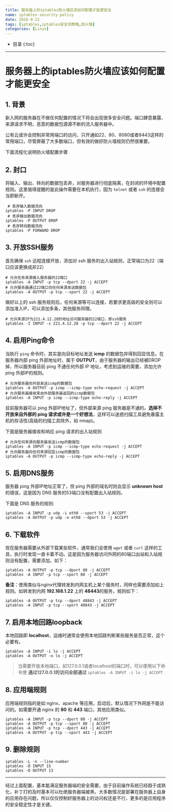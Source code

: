 ```yaml
---
title: 服务器上的iptables防火墙应该如何配置才能更安全
name: iptables-security-policy
date: 2016-9-12
tags: [iptables,iptables安全测策略,防火墙]
categories: [Linux]
---
```


* 目录
{:toc}

---

# 服务器上的iptables防火墙应该如何配置才能更安全

## 1. 背景

新入网的服务器在不做任何配置的情况下将会出现很多安全问题。端口肆意暴露、来源请求不明，恶意的数据包源源不断的流入服务器中。

公有云或许会控制非常用端口的访问，只开通如22、80、8080或者8443这样的常用端口，尽管屏蔽了大多数端口，但有效的做好防火墙规则仍然很重要。

下面流程化说明防火墙配置步骤

## 2. 封口

将输入、输出、转向的数据包丢弃，对服务器进行彻底隔离，在封闭的环境中配置规则。这里值得提醒的是此操作需要在本机执行，因为 `telnet` 或者 `ssh` 的连接会当即断开。

```shell
 # 丢弃输入数据流向 
iptables -P INPUT DROP
 # 丢弃输出数据流向 
iptables -P OUTPUT DROP
 # 丢弃转向数据流向 
iptables -P FORWARD DROP
```

## 3. 开放SSH服务

首先确保 `ssh` 远程连接开放，添加对 ssh 服务的出入站规则，正常端口为22（端口应该更换成非22）

```shell
# 允许任务来源接入服务器的22端口
iptables -A INPUT -p tcp --dport 22 -j ACCEPT
# 允许服务器通过22端口向任何来源发送数据包
iptables -A OUTPUT -p tcp --sport 22 -j ACCEPT
```

做好以上的 ssh 服务规则后，任何来源等可以连接，若要求更高级的安全则可以添加准入IP，可以添加多条，其他服务同理。

```shell
# 允许来源IP为221.4.12.28的地址访问服务器的22端口，即ssh服务
iptables -I INPUT -s 221.4.12.28 -p tcp --dport 22 -j ACCEPT
```

## 4. 启用Ping命令

当执行 `ping` 命令时，其实是向目标地址发送 **icmp** 的数据包并得到回显信息。在服务器内部 ping 外部地址时，属于 **OUTPUT**，由于服务器的输出已经被DROP掉，所以服务器目前 ping 不通任何外部 IP 地址，考虑到运维的需要，添加允许 ping 外部IP的规则。

```shell
# 允许服务器向外部发送icmp的数据包
iptables -A OUTPUT -p icmp --icmp-type echo-request -j ACCEPT
# 允许服务器接收来自外部服务器返回的icmp数据包
iptables -A INPUT -p icmp --icmp-type echo-reply -j ACCEPT
```

目前服务器可以 ping 外部IP地址了，但外部来源 ping 服务器是不通的。**选择不开放来自外部的 ping 请求或许是一个好想法**，这样可以迷惑扫描工具避免暴露主机的存活性(高级的扫描工具除外，如 nmap)。

下面是服务器接收和响应 ping 请求的出入站规则

```shell
# 允许任何来源向服务器发送icmp的数据包
iptables -A INPUT -p icmp --icmp-type echo-request -j ACCEPT
# 允许服务器向任何来源回显icmp的数据包
iptables -A OUTPUT -p icmp --icmp-type echo-reply -j ACCEPT
```

## 5. 启用DNS服务

服务器 ping 外部IP地址正常了，但 ping 外部的域名时则会显示 **unknown host** 的错误，这是因为 DNS 服务的53端口没有配置出入站规则。

下面是 DNS 服务的规则:

```shell
iptables -A INPUT -p udp -i eth0 --sport 53 -j ACCEPT
iptables -A OUTPUT -p udp -o eth0 --dport 53 -j ACCEPT
```

## 6. 下载软件

现在服务器需要从外部下载某些软件，通常我们会使用 `wget` 或者 `curl` 这样的工具，执行时发现一直卡着不动。这是因为服务器访问外网的80端口出站和入站规则没有配置，需要添加，如下：

```shell
iptables -A OUTPUT -p tcp --dport 80 -j ACCEPT
iptables -A INPUT -p tcp --sport 80 -j ACCEPT
```

**备注**：使用类似与nginx代理转发到内网主机上某个服务时，同样也需要添加如上规则。如转发到内网 **192.168.1.22** 上的 **48443**的服务，规则如下：

```shell
iptables -A OUTPUT -p tcp --dport 48843 -j ACCEPT
iptables -A INPUT -p tcp --sport 48843 -j ACCEPT
```

## 7. 启用本地回路loopback

本地回路即 **localhost**，运维时通常会使用本地回路判断某些服务是否正常，这个必要有。

```shell
iptables -A INPUT -i lo -j ACCEPT
iptables -A OUTPUT -o lo -j ACCEPT
```

> 当需要开放本地端口，如127.0.0.1或者localhost的端口时，可以使用以下命令使 **通过127.0.0.1的访问全部通过**
> `iptables -A INPUT -i lo -j ACCEPT `

## 8. 应用端规则

应用端规则指的是如 nginx、apache 等应用，启动后，默认情况下外网是不能访问的。如需要开通 nginx 的 **80** 和 **443** 端口，其他应用类似。

```shell
iptables -A INPUT -p tcp --dport 80 -j ACCEPT
iptables -A OUTPUT -p tcp --sport 80 -j ACCEPT
iptables -A INPUT -p tcp --dport 443 -j ACCEPT
iptables -A OUTPUT -p tcp --sport 443 -j ACCEPT
```

## 9. 删除规则

```shell
iptables -L -n --line-number
iptables -D INPUT 15
iptables -D OUTPUT 13
```
___

经过上面配置，基本能满足服务器端的安全需要，由于目前操作系统已经趋于成熟化，补丁打的及时基本可以杜绝服务器端被黑。大多数情况是部署在服务器上自身的应用存在问题，所以仅仅控制好服务器上的访问权还是不行，更多的是应用程序的安全稳定性才是关键。